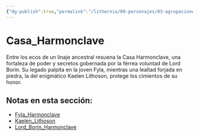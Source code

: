 ```yaml
---
{"dg-publish":true,"permalink":"/lithernia/09-personajes/03-agrupaciones/casa-harmonclave/home/"}
---
```


# Casa_Harmonclave

Entre los ecos de un linaje ancestral resuena la Casa Harmonclave, una fortaleza de poder y secretos gobernada por la férrea voluntad de Lord Borin. Su legado palpita en la joven Fyla, mientras una lealtad forjada en piedra, la del enigmático Kaelen Lithoson, protege los cimientos de su honor.

## Notas en esta sección:
- [Fyla_Harmonclave](./Fyla_Harmonclave.md)
- [Kaelen_Lithoson](./Kaelen_Lithoson.md)
- [Lord_Borin_Harmonclave](./Lord_Borin_Harmonclave.md)

